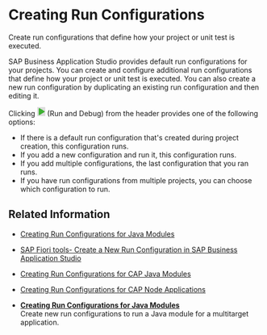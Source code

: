 <!-- loioe3cbf81c81d64cddb66151b3b7ad6bef -->

# Creating Run Configurations

Create run configurations that define how your project or unit test is executed.

SAP Business Application Studio provides default run configurations for your projects. You can create and configure additional run configurations that define how your project or unit test is executed. You can also create a new run configuration by duplicating an existing run configuration and then editing it.

Clicking ![Run](images/run_from_header_568fb6d.png) \(Run and Debug\) from the header provides one of the following options:

-   If there is a default run configuration that's created during project creation, this configuration runs.
-   If you add a new configuration and run it, this configuration runs.
-   If you add multiple configurations, the last configuration that you ran runs.
-   If you have run configurations from multiple projects, you can choose which configuration to run.



<a name="loioe3cbf81c81d64cddb66151b3b7ad6bef__section_il1_myl_drb"/>

## Related Information

-   [Creating Run Configurations for Java Modules](creating-run-configurations-for-java-modules-c206766.md)
-   [SAP Fiori tools- Create a New Run Configuration in SAP Business Application Studio](https://help.sap.com/docs/SAP_FIORI_tools/17d50220bcd848aa854c9c182d65b699/05f2a9ef5e27402382d1ac9cfb98537f.html)
-   [Creating Run Configurations for CAP Java Modules](https://help.sap.com/viewer/9c36fdb911ae4cadab467a314d9e331f/Cloud/en-US/05cafd835c4348249d311c4e41a4f0db.html)
-   [Creating Run Configurations for CAP Node Applications](https://help.sap.com/viewer/9c36fdb911ae4cadab467a314d9e331f/Cloud/en-US/149f285d410642c291855258aa13a46d.html)

-   **[Creating Run Configurations for Java Modules](creating-run-configurations-for-java-modules-c206766.md "Create new run configurations to run a Java module for a multitarget
		application.")**  
Create new run configurations to run a Java module for a multitarget application.

